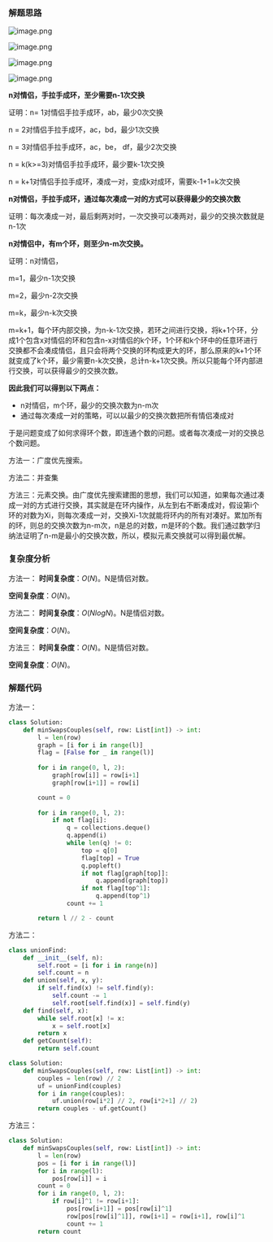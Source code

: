 ### 解题思路
![image.png](https://pic.leetcode-cn.com/1612947031-XGPXVq-image.png)

![image.png](https://pic.leetcode-cn.com/1612947241-UULDLu-image.png)

![image.png](https://pic.leetcode-cn.com/1613227715-YEkSrV-image.png)

![image.png](https://pic.leetcode-cn.com/1613227521-VQEQVC-image.png)

**n对情侣，手拉手成环，至少需要n-1次交换**

证明：n= 1对情侣手拉手成环，ab，最少0次交换

n = 2对情侣手拉手成环，ac，bd，最少1次交换

n = 3对情侣手拉手成环，ac，be， df，最少2次交换

n = k(k>=3)对情侣手拉手成环，最少要k-1次交换

n = k+1对情侣手拉手成环，凑成一对，变成k对成环，需要k-1+1=k次交换

**n对情侣，手拉手成环，通过每次凑成一对的方式可以获得最少的交换次数**

证明：每次凑成一对，最后剩两对时，一次交换可以凑两对，最少的交换次数就是n-1次

**n对情侣中，有m个环，则至少n-m次交换。**

证明：n对情侣，

m=1，最少n-1次交换

m=2，最少n-2次交换

m=k，最少n-k次交换

m=k+1，每个环内部交换，为n-k-1次交换，若环之间进行交换，将k+1个环，分成1个包含x对情侣的环和包含n-x对情侣的k个环，1个环和k个环中的任意环进行交换都不会凑成情侣，且只会将两个交换的环构成更大的环，那么原来的k+1个环就变成了k个环，最少需要n-k次交换，总计n-k+1次交换。所以只能每个环内部进行交换，可以获得最少的交换次数。

**因此我们可以得到以下两点：**

- n对情侣，m个环，最少的交换次数为n-m次
- 通过每次凑成一对的策略，可以以最少的交换次数把所有情侣凑成对

于是问题变成了如何求得环个数，即连通个数的问题。或者每次凑成一对的交换总个数问题。

方法一：广度优先搜索。

方法二：并查集

方法三：元素交换。由广度优先搜索建图的思想，我们可以知道，如果每次通过凑成一对的方式进行交换，其实就是在环内操作，从左到右不断凑成对，假设第i个环的对数为Xi，则每次凑成一对，交换Xi-1次就能将环内的所有对凑好。累加所有的环，则总的交换次数为n-m次，n是总的对数，m是环的个数。我们通过数学归纳法证明了n-m是最小的交换次数，所以，模拟元素交换就可以得到最优解。

### 复杂度分析
方法一：
**时间复杂度**：$O(N)$。N是情侣对数。

**空间复杂度**：$O(N)$。

方法二：
**时间复杂度**：$O(NlogN)$。N是情侣对数。

**空间复杂度**：$O(N)$。

方法三：
**时间复杂度**：$O(N)$。N是情侣对数。

**空间复杂度**：$O(N)$。
### 解题代码
方法一：
```python
class Solution:
    def minSwapsCouples(self, row: List[int]) -> int:
        l = len(row)
        graph = [i for i in range(l)]
        flag = [False for _ in range(l)]
    
        for i in range(0, l, 2):
            graph[row[i]] = row[i+1]
            graph[row[i+1]] = row[i]

        count = 0
        
        for i in range(0, l, 2):
            if not flag[i]:
                q = collections.deque()
                q.append(i)
                while len(q) != 0:
                    top = q[0]
                    flag[top] = True
                    q.popleft()
                    if not flag[graph[top]]:
                        q.append(graph[top])
                    if not flag[top^1]:
                        q.append(top^1)
                count += 1

        return l // 2 - count
```

方法二：
```python
class unionFind:
    def __init__(self, n):
        self.root = [i for i in range(n)]
        self.count = n
    def union(self, x, y):
        if self.find(x) != self.find(y):
            self.count -= 1
            self.root[self.find(x)] = self.find(y)
    def find(self, x):
        while self.root[x] != x:
            x = self.root[x]
        return x
    def getCount(self):
        return self.count

class Solution:
    def minSwapsCouples(self, row: List[int]) -> int:
        couples = len(row) // 2
        uf = unionFind(couples)
        for i in range(couples):
            uf.union(row[i*2] // 2, row[i*2+1] // 2)
        return couples - uf.getCount()
```

方法三：
```python
class Solution:
    def minSwapsCouples(self, row: List[int]) -> int:
        l = len(row)
        pos = [i for i in range(l)]
        for i in range(l):
            pos[row[i]] = i
        count = 0
        for i in range(0, l, 2):
            if row[i]^1 != row[i+1]:
                pos[row[i+1]] = pos[row[i]^1]
                row[pos[row[i]^1]], row[i+1] = row[i+1], row[i]^1 
                count += 1
        return count
```